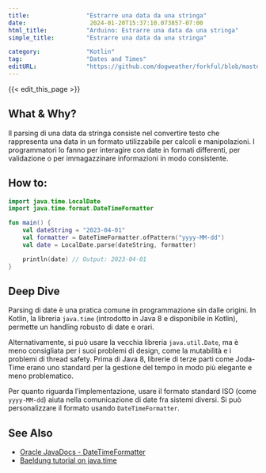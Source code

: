 ```yaml
---
title:                "Estrarre una data da una stringa"
date:                  2024-01-20T15:37:10.073857-07:00
html_title:           "Arduino: Estrarre una data da una stringa"
simple_title:         "Estrarre una data da una stringa"

category:             "Kotlin"
tag:                  "Dates and Times"
editURL:              "https://github.com/dogweather/forkful/blob/master/content/it/kotlin/parsing-a-date-from-a-string.md"
---
```


{{< edit_this_page >}}

## What & Why?
Il parsing di una data da stringa consiste nel convertire testo che rappresenta una data in un formato utilizzabile per calcoli e manipolazioni. I programmatori lo fanno per interagire con date in formati differenti, per validazione o per immagazzinare informazioni in modo consistente.

## How to:
```Kotlin
import java.time.LocalDate
import java.time.format.DateTimeFormatter

fun main() {
    val dateString = "2023-04-01"
    val formatter = DateTimeFormatter.ofPattern("yyyy-MM-dd")
    val date = LocalDate.parse(dateString, formatter)

    println(date) // Output: 2023-04-01
}
```

## Deep Dive
Parsing di date è una pratica comune in programmazione sin dalle origini. In Kotlin, la libreria `java.time` (introdotto in Java 8 e disponibile in Kotlin), permette un handling robusto di date e orari.

Alternativamente, si può usare la vecchia libreria `java.util.Date`, ma è meno consigliata per i suoi problemi di design, come la mutabilità e i problemi di thread safety. Prima di Java 8, librerie di terze parti come Joda-Time erano uno standard per la gestione del tempo in modo più elegante e meno problematico.

Per quanto riguarda l’implementazione, usare il formato standard ISO (come `yyyy-MM-dd`) aiuta nella comunicazione di date fra sistemi diversi. Si può personalizzare il formato usando `DateTimeFormatter`.

## See Also
- [Oracle JavaDocs - DateTimeFormatter](https://docs.oracle.com/javase/8/docs/api/java/time/format/DateTimeFormatter.html)
- [Baeldung tutorial on java.time](https://www.baeldung.com/java-8-date-time-intro)
